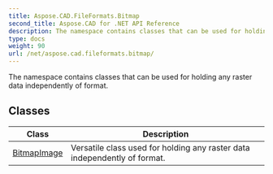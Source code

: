 ```yaml
---
title: Aspose.CAD.FileFormats.Bitmap
second_title: Aspose.CAD for .NET API Reference
description: The namespace contains classes that can be used for holding any raster data independently of format
type: docs
weight: 90
url: /net/aspose.cad.fileformats.bitmap/
---
```

The namespace contains classes that can be used for holding any raster data independently of format.

## Classes

| Class | Description |
| --- | --- |
| [BitmapImage](./bitmapimage/) | Versatile class used for holding any raster data independently of format. |



